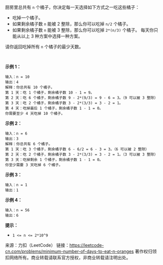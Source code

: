 厨房里总共有 ```n``` 个橘子，你决定每一天选择如下方式之一吃这些橘子：

* 吃掉一个橘子。
* 如果剩余橘子数 ```n``` 能被 2 整除，那么你可以吃掉 ```n/2``` 个橘子。
* 如果剩余橘子数 ```n``` 能被 3 整除，那么你可以吃掉 ```2*(n/3)``` 个橘子。
每天你只能从以上 3 种方案中选择一种方案。

请你返回吃掉所有 ```n``` 个橘子的最少天数。

 

**示例 1：**
```
输入：n = 10
输出：4
解释：你总共有 10 个橘子。
第 1 天：吃 1 个橘子，剩余橘子数 10 - 1 = 9。
第 2 天：吃 6 个橘子，剩余橘子数 9 - 2*(9/3) = 9 - 6 = 3。（9 可以被 3 整除）
第 3 天：吃 2 个橘子，剩余橘子数 3 - 2*(3/3) = 3 - 2 = 1。
第 4 天：吃掉最后 1 个橘子，剩余橘子数 1 - 1 = 0。
你需要至少 4 天吃掉 10 个橘子。
```
**示例 2：**
```
输入：n = 6
输出：3
解释：你总共有 6 个橘子。
第 1 天：吃 3 个橘子，剩余橘子数 6 - 6/2 = 6 - 3 = 3。（6 可以被 2 整除）
第 2 天：吃 2 个橘子，剩余橘子数 3 - 2*(3/3) = 3 - 2 = 1。（3 可以被 3 整除）
第 3 天：吃掉剩余 1 个橘子，剩余橘子数 1 - 1 = 0。
你至少需要 3 天吃掉 6 个橘子。
```
**示例 3：**
```
输入：n = 1
输出：1
```
**示例 4：**
```
输入：n = 56
输出：6
```

**提示：**

* ```1 <= n <= 2*10^9```

来源：力扣（LeetCode）
链接：https://leetcode-cn.com/problems/minimum-number-of-days-to-eat-n-oranges
著作权归领扣网络所有。商业转载请联系官方授权，非商业转载请注明出处。
